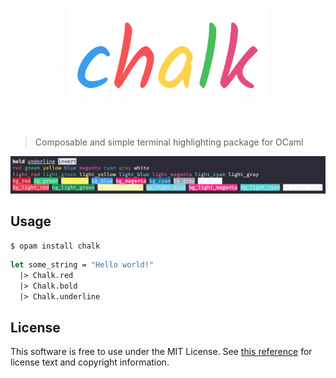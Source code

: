 <h1 align="center">
	<img width="320" src="assets/logo.png" alt="chalk">
	<br>
	<br>
</h1>

> Composable and simple terminal highlighting package for OCaml

<img src="assets/example.png" />

## Usage

```
$ opam install chalk
```

```ocaml
let some_string = "Hello world!"
  |> Chalk.red
  |> Chalk.bold
  |> Chalk.underline
```

## License

This software is free to use under the MIT License. See [this reference](https://opensource.org/licenses/MIT) for license text and copyright information.
